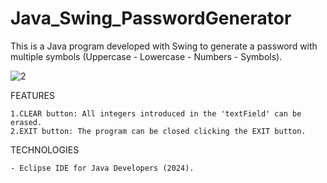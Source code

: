 # Java_Swing_PasswordGenerator
This is a Java program developed with Swing to generate a password with multiple symbols (Uppercase - Lowercase - Numbers - Symbols).

![2](https://github.com/user-attachments/assets/9ff0e422-0600-43ff-8b8f-924b59170bd2)

FEATURES

    1.CLEAR button: All integers introduced in the 'textField' can be erased.
    2.EXIT button: The program can be closed clicking the EXIT button.

TECHNOLOGIES

    - Eclipse IDE for Java Developers (2024).
